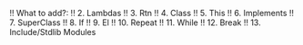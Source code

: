 !! What to add?:
    !! 2. Lambdas
    !! 3. Rtn 
    !! 4. Class
    !! 5. This
    !! 6. Implements
    !! 7. SuperClass
    !! 8. If
    !! 9. El
    !! 10. Repeat
    !! 11. While
    !! 12. Break
    !! 13. Include/Stdlib Modules 